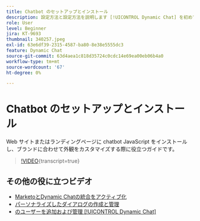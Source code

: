 ```yaml
---
title: Chatbot のセットアップとインストール
description: 設定方法と設定方法を説明します [!UICONTROL Dynamic Chat] を初めて使用する場合。
role: User
level: Beginner
jira: KT-9693
thumbnail: 340257.jpeg
exl-id: 63e6df39-2315-4587-ba80-8e38e5555dc3
feature: Dynamic Chat
source-git-commit: 63d4aea1c818d35724c0cdc14e69ea00eb06b4a0
workflow-type: tm+mt
source-wordcount: '67'
ht-degree: 0%

---
```


# Chatbot のセットアップとインストール

Web サイトまたはランディングページに chatbot JavaScript をインストールし、ブランドに合わせて外観をカスタマイズする際に役立つガイドです。

>[!VIDEO](https://video.tv.adobe.com/v/340257/?quality=12&learn=on){transcript=true}

## その他の役に立つビデオ

* [MarketoとDynamic Chatの統合をアクティブ化](marketo-integration.md)
* [パーソナライズしたダイアログの作成と管理](dialogue-management.md)
* [のユーザーを追加および管理 [!UICONTROL Dynamic Chat]](user-management.md)
